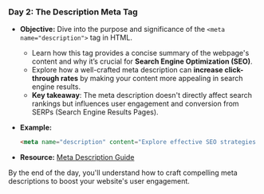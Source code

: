 ### **Day 2: The Description Meta Tag**

- **Objective:** Dive into the purpose and significance of the `<meta name="description">` tag in HTML.
  - Learn how this tag provides a concise summary of the webpage's content and why it’s crucial for **Search Engine Optimization (SEO)**.
  - Explore how a well-crafted meta description can **increase click-through rates** by making your content more appealing in search engine results.
  - **Key takeaway**: The meta description doesn't directly affect search rankings but influences user engagement and conversion from SERPs (Search Engine Results Pages).

- **Example:**
  ```html
  <meta name="description" content="Explore effective SEO strategies to improve your website's visibility and performance on search engines.">
  ```

- **Resource:** [Meta Description Guide](https://moz.com/learn/seo/meta-description) 

By the end of the day, you'll understand how to craft compelling meta descriptions to boost your website's user engagement.
